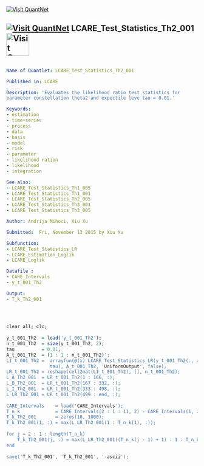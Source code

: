 
[<img src="https://github.com/QuantLet/Styleguide-and-Validation-procedure/blob/master/pictures/banner.png" alt="Visit QuantNet">](http://quantlet.de/index.php?p=info)

## [<img src="https://github.com/QuantLet/Styleguide-and-Validation-procedure/blob/master/pictures/qloqo.png" alt="Visit QuantNet">](http://quantlet.de/) **LCARE_Test_Statistics_Th2_001** [<img src="https://github.com/QuantLet/Styleguide-and-Validation-procedure/blob/master/pictures/QN2.png" width="60" alt="Visit QuantNet 2.0">](http://quantlet.de/d3/ia)


```yaml

Name of Quantlet: LCARE_Test_Statistics_Th2_001

Published in: LCARE

Description: 'Evaluates the likelihood ratio test statistics for
parameter constellation theta2 and expectile leve tau = 0.01.'

Keywords:
- estimation
- time-series
- process
- data
- basis
- model   
- risk
- parameter
- likelihood ration
- likelihood
- integration

See also: 
- LCARE_Test_Statistics_Th1_005
- LCARE_Test_Statistics_Th1_001
- LCARE_Test_Statistics_Th2_005
- LCARE_Test_Statistics_Th3_001
- LCARE_Test_Statistics_Th3_005

Author: Andrija Mihoci, Xiu Xu

Submitted:  Fri, November 13 2015 by Xiu Xu

Subfunction:
- LCARE_Test_Statistics_LR
- LCARE_Estimation_Loglik
- LCARE_Loglik

Datafile : 
- CARE_Intervals
- y_t_001_Th2

Output:
- T_k_Th2_001

```




```R

  
 
clear all; clc;
 
y_t_001_Th2  = load('y_t_001_Th2');  
n_t_001_Th2  = size(y_t_001_Th2, 2);
tau          = 0.01;
A_t_001_Th2  = (1 : 1 : n_t_001_Th2)';
LI_t_001_Th2 =  arrayfun(@(x) LCARE_Test_Statistics_LR(y_t_001_Th2(:, x), ...
                tau), A_t_001_Th2, 'UniformOutput', false);
LR_t_001_Th2 = reshape(cell2mat(LI_t_001_Th2), [], n_t_001_Th2);
L_A_Th2_001  = LR_t_001_Th2(1 : 166, :);
L_B_Th2_001  = LR_t_001_Th2(167 : 332, :);
L_I_Th2_001  = LR_t_001_Th2(333 : 498, :);
L_LR_Th2_001 = LR_t_001_Th2(499 : end, :);
 
CARE_Intervals    = load('CARE_Intervals');
T_n_k             = CARE_Intervals(2 : 1 : 11, 2) - CARE_Intervals(1, 2);
T_k_Th2_001       = zeros(10, 1000);
T_k_Th2_001(1, :) = max(L_LR_Th2_001(1 : T_n_k(1), :));
 
for j = 2 : 1 : length(T_n_k)    
    T_k_Th2_001(j, :) = max(L_LR_Th2_001((T_n_k(j - 1) + 1) : 1 : T_n_k(j), :));  
end
 
save('T_k_Th2_001', 'T_k_Th2_001', '-ascii');

